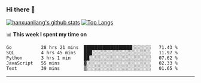 ### Hi there 👋

<!--
**hanxuanliang/hanxuanliang** is a ✨ _special_ ✨ repository because its `README.md` (this file) appears on your GitHub profile.

Here are some ideas to get you started:

- 🔭 I’m currently working on ...
- 🌱 I’m currently learning ...
- 👯 I’m looking to collaborate on ...
- 🤔 I’m looking for help with ...
- 💬 Ask me about ...
- 📫 How to reach me: ...
- 😄 Pronouns: ...
- ⚡ Fun fact: ...
-->
[![hanxuanliang's github stats](https://github-readme-stats.vercel.app/api?username=hanxuanliang&count_private=true&show_icons=true)](https://github.com/anuraghazra/github-readme-stats)
[![Top Langs](https://github-readme-stats.vercel.app/api/top-langs/?username=hanxuanliang&layout=compact)](https://github.com/anuraghazra/github-readme-stats)

📊 **This week I spent my time on**
<!--START_SECTION:waka-->
```text
Go           28 hrs 21 mins  ██████████████████░░░░░░░   71.43 % 
SQL          4 hrs 45 mins   ███░░░░░░░░░░░░░░░░░░░░░░   11.97 % 
Python       3 hrs 1 min     ██░░░░░░░░░░░░░░░░░░░░░░░   07.62 % 
JavaScript   55 mins         ▓░░░░░░░░░░░░░░░░░░░░░░░░   02.33 % 
Text         39 mins         ▒░░░░░░░░░░░░░░░░░░░░░░░░   01.65 % 
```
<!--END_SECTION:waka-->

***